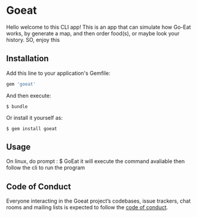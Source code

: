 # Goeat

Hello welcome to this CLI app!
This is an app that can simulate how Go-Eat works,
by generate a map, and then order food(s), or maybe look your history.
SO, enjoy this

## Installation

Add this line to your application's Gemfile:

```ruby
gem 'goeat'
```

And then execute:

    $ bundle

Or install it yourself as:

    $ gem install goeat

## Usage

On linux, do prompt :
    $ GoEat
 it will execute the command avaliable
 then follow the cli to run the program

## Code of Conduct

Everyone interacting in the Goeat project’s codebases, issue trackers, chat rooms and mailing lists is expected to follow the [code of conduct](https://github.com/[USERNAME]/goeat/blob/master/CODE_OF_CONDUCT.md).
